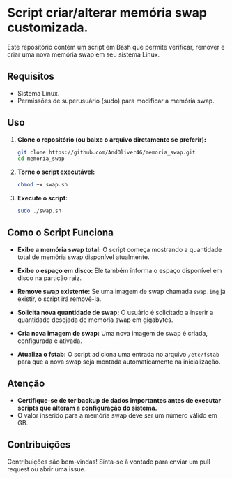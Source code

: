 # Script criar/alterar memória swap customizada.

Este repositório contém um script em Bash que permite verificar, remover e criar uma nova memória swap em seu sistema Linux.

## Requisitos

- Sistema Linux.
- Permissões de superusuário (sudo) para modificar a memória swap.

## Uso

1. **Clone o repositório (ou baixe o arquivo diretamente se preferir):**

   ```bash
   git clone https://github.com/AndOliver46/memoria_swap.git
   cd memoria_swap
   ```

2. **Torne o script executável:**

   ```bash
   chmod +x swap.sh
   ```

3. **Execute o script:**

   ```bash
   sudo ./swap.sh
   ```

## Como o Script Funciona

- **Exibe a memória swap total:** O script começa mostrando a quantidade total de memória swap disponível atualmente.
  
- **Exibe o espaço em disco:** Ele também informa o espaço disponível em disco na partição raiz.

- **Remove swap existente:** Se uma imagem de swap chamada `swap.img` já existir, o script irá removê-la.

- **Solicita nova quantidade de swap:** O usuário é solicitado a inserir a quantidade desejada de memória swap em gigabytes.

- **Cria nova imagem de swap:** Uma nova imagem de swap é criada, configurada e ativada.

- **Atualiza o fstab:** O script adiciona uma entrada no arquivo `/etc/fstab` para que a nova swap seja montada automaticamente na inicialização.

## Atenção

- **Certifique-se de ter backup de dados importantes antes de executar scripts que alteram a configuração do sistema.**
- O valor inserido para a memória swap deve ser um número válido em GB.

## Contribuições

Contribuições são bem-vindas! Sinta-se à vontade para enviar um pull request ou abrir uma issue.
